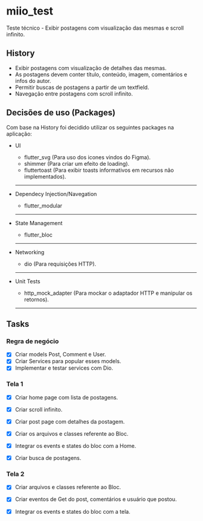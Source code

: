 # miio_test

Teste técnico - Exibir postagens com visualização das mesmas e scroll infinito.

## History

- Exibir postagens com visualização de detalhes das mesmas.
- As postagens devem conter título, conteúdo, imagem, comentários e infos do autor.
- Permitir buscas de postagens a partir de um textfield.
- Navegação entre postagens com scroll infinito.

## Decisões de uso (Packages)

Com base na History foi decidido utilizar os seguintes packages na aplicação:
    
 - UI
    - flutter_svg (Para uso dos icones vindos do Figma).
    - shimmer (Para criar um efeito de loading).
    - fluttertoast (Para exibir toasts informativos em recursos não implementados).
   ---

 - Dependecy Injection/Navegation
    - flutter_modular
   ---
 - State Management
    - flutter_bloc
   ---
 - Networking
    - dio (Para requisições HTTP).
   ---
 - Unit Tests   
    - http_mock_adapter (Para mockar o adaptador HTTP e manipular os retornos).
   --- 


## Tasks 

### Regra de negócio

- [x] Criar models Post, Comment e User.
- [x] Criar Services para popular esses models.
- [x] Implementar e testar services com Dio.
### Tela 1

- [x] Criar home page com lista de postagens.
- [x] Criar scroll infinito.
- [x] Criar post page com detalhes da postagem.
- [x] Criar os arquivos e classes referente ao Bloc.
- [x] Integrar os events e states do bloc com a Home.
- [x] Criar busca de postagens.


### Tela 2
- [x] Criar arquivos e classes referente ao Bloc.
- [x] Criar eventos de Get do post, comentários e usuário que postou.
- [x] Integrar os events e states do bloc com a tela.


